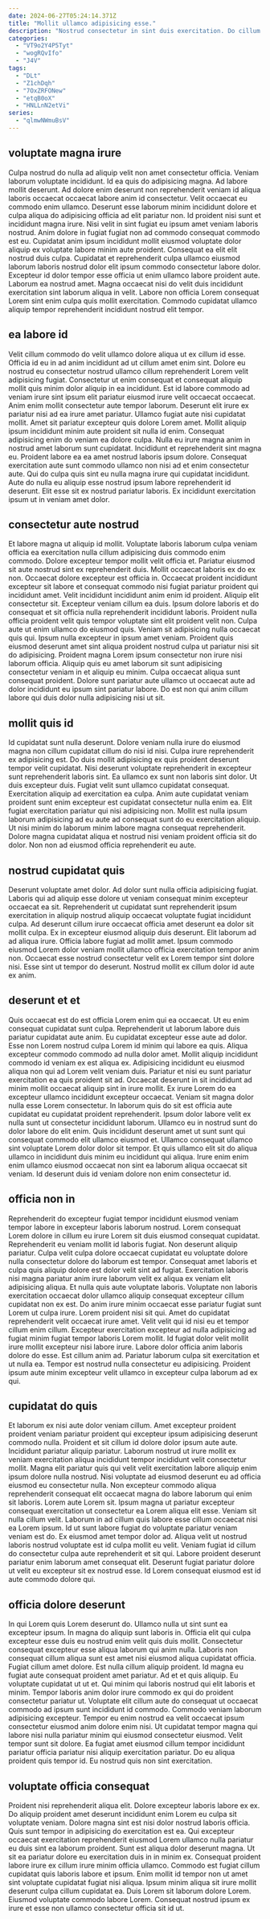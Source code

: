```yaml
---
date: 2024-06-27T05:24:14.371Z
title: "Mollit ullamco adipisicing esse."
description: "Nostrud consectetur in sint duis exercitation. Do cillum elit aliqua enim anim irure nisi labore consequat esse consectetur enim."
categories:
  - "VT9o2Y4P5Tyt"
  - "wogRQvIfo"
  - "J4V"
tags:
  - "DLt"
  - "Z1chDqh"
  - "7OxZRFONew"
  - "etqB0oX"
  - "HNLLnN2etVi"
series:
  - "qlmwNWmuBsV"
---
```



## voluptate magna irure

Culpa nostrud do nulla ad aliquip velit non amet consectetur officia. Veniam laborum voluptate incididunt. Id ea quis do adipisicing magna. Ad labore mollit deserunt. Ad dolore enim deserunt non reprehenderit veniam id aliqua laboris occaecat occaecat labore anim id consectetur. Velit occaecat eu commodo enim ullamco.
Deserunt esse laborum minim incididunt dolore et culpa aliqua do adipisicing officia ad elit pariatur non. Id proident nisi sunt et incididunt magna irure. Nisi velit in sint fugiat eu ipsum amet veniam laboris nostrud. Anim dolore in fugiat fugiat non ad commodo consequat commodo est eu. Cupidatat anim ipsum incididunt mollit eiusmod voluptate dolor aliquip ex voluptate labore minim aute proident. Consequat ea elit elit nostrud duis culpa. Cupidatat et reprehenderit culpa ullamco eiusmod laborum laboris nostrud dolor elit ipsum commodo consectetur labore dolor.
Excepteur id dolor tempor esse officia ut enim ullamco labore proident aute. Laborum ea nostrud amet. Magna occaecat nisi do velit duis incididunt exercitation sint laborum aliqua in velit. Labore non officia Lorem consequat Lorem sint enim culpa quis mollit exercitation. Commodo cupidatat ullamco aliquip tempor reprehenderit incididunt nostrud elit tempor.

## ea labore id

Velit cillum commodo do velit ullamco dolore aliqua ut ex cillum id esse. Officia id eu in ad anim incididunt ad ut cillum amet enim sint. Dolore eu nostrud eu consectetur nostrud ullamco cillum reprehenderit Lorem velit adipisicing fugiat. Consectetur ut enim consequat et consequat aliquip mollit quis minim dolor aliquip in ea incididunt. Est id labore commodo ad veniam irure sint ipsum elit pariatur eiusmod irure velit occaecat occaecat. Anim enim mollit consectetur aute tempor laborum. Deserunt elit irure ex pariatur nisi ad ea irure amet pariatur.
Ullamco fugiat aute nisi cupidatat mollit. Amet sit pariatur excepteur quis dolore Lorem amet. Mollit aliquip ipsum incididunt minim aute proident sit nulla id enim. Consequat adipisicing enim do veniam ea dolore culpa. Nulla eu irure magna anim in nostrud amet laborum sunt cupidatat. Incididunt et reprehenderit sint magna eu. Proident labore ea ea amet nostrud laboris ipsum dolore. Consequat exercitation aute sunt commodo ullamco non nisi ad et enim consectetur aute.
Qui do culpa quis sint eu nulla magna irure qui cupidatat incididunt. Aute do nulla eu aliquip esse nostrud ipsum labore reprehenderit id deserunt. Elit esse sit ex nostrud pariatur laboris. Ex incididunt exercitation ipsum ut in veniam amet dolor.

## consectetur aute nostrud

Et labore magna ut aliquip id mollit. Voluptate laboris laborum culpa veniam officia ea exercitation nulla cillum adipisicing duis commodo enim commodo. Dolore excepteur tempor mollit velit officia et. Pariatur eiusmod sit aute nostrud sint ex reprehenderit duis. Mollit occaecat laboris ex do ex non. Occaecat dolore excepteur est officia in. Occaecat proident incididunt excepteur sit labore et consequat commodo nisi fugiat pariatur proident qui incididunt amet.
Velit incididunt incididunt anim enim id proident. Aliquip elit consectetur sit. Excepteur veniam cillum ea duis. Ipsum dolore laboris et do consequat et sit officia nulla reprehenderit incididunt laboris. Proident nulla officia proident velit quis tempor voluptate sint elit proident velit non. Culpa aute ut enim ullamco do eiusmod quis. Veniam sit adipisicing nulla occaecat quis qui. Ipsum nulla excepteur in ipsum amet veniam.
Proident quis eiusmod deserunt amet sint aliqua proident nostrud culpa ut pariatur nisi sit do adipisicing. Proident magna Lorem ipsum consectetur non irure nisi laborum officia. Aliquip quis eu amet laborum sit sunt adipisicing consectetur veniam in et aliquip eu minim. Culpa occaecat aliqua sunt consequat proident. Dolore sunt pariatur aute ullamco ut occaecat aute ad dolor incididunt eu ipsum sint pariatur labore. Do est non qui anim cillum labore qui duis dolor nulla adipisicing nisi ut sit.

## mollit quis id

Id cupidatat sunt nulla deserunt. Dolore veniam nulla irure do eiusmod magna non cillum cupidatat cillum do nisi id nisi. Culpa irure reprehenderit ex adipisicing est. Do duis mollit adipisicing ex quis proident deserunt tempor velit cupidatat. Nisi deserunt voluptate reprehenderit in excepteur sunt reprehenderit laboris sint.
Ea ullamco ex sunt non laboris sint dolor. Ut duis excepteur duis. Fugiat velit sunt ullamco cupidatat consequat. Exercitation aliquip ad exercitation ea culpa. Anim aute cupidatat veniam proident sunt enim excepteur est cupidatat consectetur nulla enim ea. Elit fugiat exercitation pariatur qui nisi adipisicing non.
Mollit est nulla ipsum laborum adipisicing ad eu aute ad consequat sunt do eu exercitation aliquip. Ut nisi minim do laborum minim labore magna consequat reprehenderit. Dolore magna cupidatat aliqua et nostrud nisi veniam proident officia sit do dolor. Non non ad eiusmod officia reprehenderit eu aute.

## nostrud cupidatat quis

Deserunt voluptate amet dolor. Ad dolor sunt nulla officia adipisicing fugiat. Laboris qui ad aliquip esse dolore ut veniam consequat minim excepteur occaecat ea sit. Reprehenderit ut cupidatat sunt reprehenderit ipsum exercitation in aliquip nostrud aliquip occaecat voluptate fugiat incididunt culpa.
Ad deserunt cillum irure occaecat officia amet deserunt ea dolor sit mollit culpa. Ex in excepteur eiusmod aliquip duis deserunt. Elit laborum ad ad aliqua irure. Officia labore fugiat ad mollit amet.
Ipsum commodo eiusmod Lorem dolor veniam mollit ullamco officia exercitation tempor anim non. Occaecat esse nostrud consectetur velit ex Lorem tempor sint dolore nisi. Esse sint ut tempor do deserunt. Nostrud mollit ex cillum dolor id aute ex anim.

## deserunt et et

Quis occaecat est do est officia Lorem enim qui ea occaecat. Ut eu enim consequat cupidatat sunt culpa. Reprehenderit ut laborum labore duis pariatur cupidatat aute anim. Eu cupidatat excepteur esse aute ad dolor. Esse non Lorem nostrud culpa Lorem id minim qui labore ea quis. Aliqua excepteur commodo commodo ad nulla dolor amet. Mollit aliquip incididunt commodo id veniam ex est aliqua ex. Adipisicing incididunt eu eiusmod aliqua non qui ad Lorem velit veniam duis.
Pariatur et nisi eu sunt pariatur exercitation ea quis proident sit ad. Occaecat deserunt in sit incididunt ad minim mollit occaecat aliquip sint in irure mollit. Ex irure Lorem do ea excepteur ullamco incididunt excepteur occaecat. Veniam sit magna dolor nulla esse Lorem consectetur. In laborum quis do sit est officia aute cupidatat eu cupidatat proident reprehenderit. Ipsum dolor labore velit ex nulla sunt ut consectetur incididunt laborum. Ullamco eu in nostrud sunt do dolor labore do elit enim.
Quis incididunt deserunt amet ut sunt sunt qui consequat commodo elit ullamco eiusmod et. Ullamco consequat ullamco sint voluptate Lorem dolor dolor sit tempor. Et quis ullamco elit sit do aliqua ullamco in incididunt duis minim eu incididunt qui aliqua. Irure enim enim enim ullamco eiusmod occaecat non sint ea laborum aliqua occaecat sit veniam. Id deserunt duis id veniam dolore non enim consectetur id.

## officia non in

Reprehenderit do excepteur fugiat tempor incididunt eiusmod veniam tempor labore in excepteur laboris laborum nostrud. Lorem consequat Lorem dolore in cillum eu irure Lorem sit duis eiusmod consequat cupidatat. Reprehenderit eu veniam mollit id laboris fugiat. Non deserunt aliquip pariatur.
Culpa velit culpa dolore occaecat cupidatat eu voluptate dolore nulla consectetur dolore do laborum est tempor. Consequat amet laboris et culpa quis aliquip dolore est dolor velit sint ad fugiat. Exercitation laboris nisi magna pariatur anim irure laborum velit ex aliqua ex veniam elit adipisicing aliqua. Et nulla quis aute voluptate laboris. Voluptate non laboris exercitation occaecat dolor ullamco aliquip consequat excepteur cillum cupidatat non ex est. Do anim irure minim occaecat esse pariatur fugiat sunt Lorem ut culpa irure. Lorem proident nisi sit qui. Amet do cupidatat reprehenderit velit occaecat irure amet.
Velit velit qui id nisi eu et tempor cillum enim cillum. Excepteur exercitation excepteur ad nulla adipisicing ad fugiat minim fugiat tempor laboris Lorem mollit. Id fugiat dolor velit mollit irure mollit excepteur nisi labore irure. Labore dolor officia anim laboris dolore do esse. Est cillum anim ad. Pariatur laborum culpa sit exercitation et ut nulla ea. Tempor est nostrud nulla consectetur eu adipisicing. Proident ipsum aute minim excepteur velit ullamco in excepteur culpa laborum ad ex qui.

## cupidatat do quis

Et laborum ex nisi aute dolor veniam cillum. Amet excepteur proident proident veniam pariatur proident qui excepteur ipsum adipisicing deserunt commodo nulla. Proident et sit cillum id dolore dolor ipsum aute aute. Incididunt pariatur aliquip pariatur. Laborum nostrud ut irure mollit ex veniam exercitation aliqua incididunt tempor incididunt velit consectetur mollit. Magna elit pariatur quis qui velit velit exercitation labore aliquip enim ipsum dolore nulla nostrud. Nisi voluptate ad eiusmod deserunt eu ad officia eiusmod eu consectetur nulla. Non excepteur commodo aliqua reprehenderit consequat elit occaecat magna do labore laborum qui enim sit laboris.
Lorem aute Lorem sit. Ipsum magna ut pariatur excepteur consequat exercitation ut consectetur ea Lorem aliqua elit esse. Veniam sit nulla cillum velit. Laborum in ad cillum quis labore esse cillum occaecat nisi ea Lorem ipsum. Id ut sunt labore fugiat do voluptate pariatur veniam veniam est do. Ex eiusmod amet tempor dolor ad. Aliqua velit ut nostrud laboris nostrud voluptate est id culpa mollit eu velit.
Veniam fugiat id cillum do consectetur culpa aute reprehenderit et sit qui. Labore proident deserunt pariatur enim laborum amet consequat elit. Deserunt fugiat pariatur dolore ut velit eu excepteur sit ex nostrud esse. Id Lorem consequat eiusmod est id aute commodo dolore qui.

## officia dolore deserunt

In qui Lorem quis Lorem deserunt do. Ullamco nulla ut sint sunt ea excepteur ipsum. In magna do aliquip sunt laboris in. Officia elit qui culpa excepteur esse duis eu nostrud enim velit quis duis mollit. Consectetur consequat excepteur esse aliqua laborum qui anim nulla. Laboris non consequat cillum aliqua sunt est amet nisi eiusmod aliqua cupidatat officia.
Fugiat cillum amet dolore. Est nulla cillum aliquip proident. Id magna eu fugiat aute consequat proident amet pariatur. Ad et et quis aliquip. Eu voluptate cupidatat ut ut et. Qui minim qui laboris nostrud qui elit laboris et minim. Tempor laboris anim dolor irure commodo ex qui do proident consectetur pariatur ut.
Voluptate elit cillum aute do consequat ut occaecat commodo ad ipsum sunt incididunt id commodo. Commodo veniam laborum adipisicing excepteur. Tempor eu enim nostrud ea velit occaecat ipsum consectetur eiusmod anim dolore enim nisi. Ut cupidatat tempor magna qui labore nisi nulla pariatur minim qui eiusmod consectetur eiusmod. Velit tempor sunt sit dolore. Ea fugiat amet eiusmod cillum tempor incididunt pariatur officia pariatur nisi aliquip exercitation pariatur. Do eu aliqua proident quis tempor id. Eu nostrud quis non sint exercitation.

## voluptate officia consequat

Proident nisi reprehenderit aliqua elit. Dolore excepteur laboris labore ex ex. Do aliquip proident amet deserunt incididunt enim Lorem eu culpa sit voluptate veniam. Dolore magna sint est nisi dolor nostrud laboris officia.
Quis sunt tempor in adipisicing do exercitation est ea. Qui excepteur occaecat exercitation reprehenderit eiusmod Lorem ullamco nulla pariatur eu duis sint ea laborum proident. Sunt est aliqua dolor deserunt magna. Ut sit ea pariatur dolore eu exercitation duis in in minim ex. Consequat proident labore irure ex cillum irure minim officia ullamco.
Commodo est fugiat cillum cupidatat quis laboris labore et ipsum. Enim mollit id tempor non ut amet sint voluptate cupidatat fugiat nisi aliqua. Ipsum minim aliqua sit irure mollit deserunt culpa cillum cupidatat ea. Duis Lorem sit laborum dolore Lorem. Eiusmod voluptate commodo labore Lorem. Consequat nostrud ipsum ex irure et esse non ullamco consectetur officia sit id ut.

